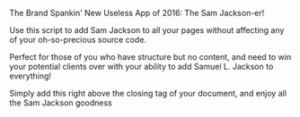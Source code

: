 The Brand Spankin' New Useless App of 2016:
The Sam Jackson-er!

Use this script to add Sam Jackson to all your pages without affecting any of your oh-so-precious source code.

Perfect for those of you who have structure but no content, and need to win your potential clients over with your ability to add Samuel L. Jackson to everything!

Simply add this right above the closing </body> tag of your document, and enjoy all the Sam Jackson goodness

<script src="samjacksonit.min.js"></script>
